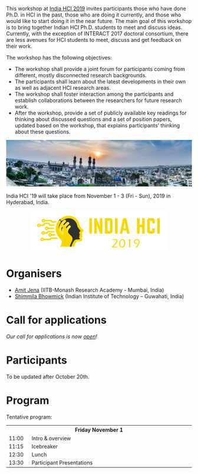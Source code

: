 This workshop at [India HCI 2019](https://www.indiahci.org/2019/) invites participants those who have done Ph.D. in HCI in the past, those who are doing it currently, and those who would like to start doing it in the near future. The main goal of this workshop is to bring together Indian HCI Ph.D. students to meet and discuss ideas. Currently, with the exception of INTERACT 2017 doctoral consortium, there are less avenues for HCI students to meet, discuss and get feedback on their work.

The workshop has the following objectives:
- The workshop shall provide a joint forum for participants coming from different, mostly disconnected research backgrounds.
- The participants shall learn about the latest developments in their own as well as adjacent HCI research areas.
- The workshop shall foster interaction among the participants and establish collaborations between the researchers for future research work.
- After the workshop, provide a set of publicly available key readings for thinking about discussed questions and a set of position papers, updated based on the workshop, that explains participants’ thinking about these questions.

<p style="text-align: center; width: 100%;">
    <img src="img/hyderabad.jpg"/>
</p>

India HCI '19 will take place from November 1 - 3 (Fri - Sun), 2019 in Hyderabad, India.

<p style="text-align: center; widthL: 100%;">
  <a href="https://www.indiahci.org/2019/">
    <img src="img/logo-black-white.png" height="112" />
  </a>
</p>

# Organisers
- [Amit Jena](https://amitjenaiitbm.github.io/amitjena/) (IITB-Monash Research Academy - Mumbai, India)
- [Shimmila Bhowmick](http://embeddedinteractions.com/people.html) (Indian Institute of Technology – Guwahati, India)

# Call for applications

*Our call for applications is now [open](call.md)!*

# Participants

To be updated after October 20th.

<!-- Participant 1 (University/Organisation, City) <br/>
Participant 2 (University/Organisation, City) <br/>
Participant 3 (University/Organisation, City) <br/>
Participant 4 (University/Organisation, City) <br/>
Participant 5 (University/Organisation, City) <br/>
Participant 6 (University/Organisation, City) <br/>
Participant 7 (University/Organisation, City) <br/>
Participant 8 (University/Organisation, City) <br/>
Participant 9 (University/Organisation, City) <br/>
Participant 10 (University/Organisation, City) -->

# Program

Tentative program:

<table>
<tr>
	<th colspan="2">Friday November 1</th>
</tr>
<tr>
	<td width="50">11:00</td><td width="500">Intro & overview</td>
</tr>
<tr>
	<td>11:15</td><td>Icebreaker</td>
</tr>
<tr>
	<td>12:30</td><td>Lunch</td>
</tr>
<tr>
	<td>13:30</td><td>Participant Presentations</td>
</tr>
</table>
